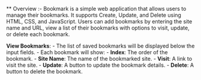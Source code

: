 ** Overview :- 
Bookmark is a simple web application that allows users to manage their bookmarks.
It supports Create, Update, and Delete using HTML, CSS, and JavaScript. Users can add bookmarks by entering the site name and URL, view a list of their bookmarks with options to visit, update, or delete each bookmark.

**View Bookmarks**:
    - The list of saved bookmarks will be displayed below the input fields.
    - Each bookmark will show:
      - **Index**: The order of the bookmark.
      - **Site Name**: The name of the bookmarked site.
      - **Visit**: A link to visit the site.
      - **Update**: A button to update the bookmark details.
      - **Delete**: A button to delete the bookmark.
    
